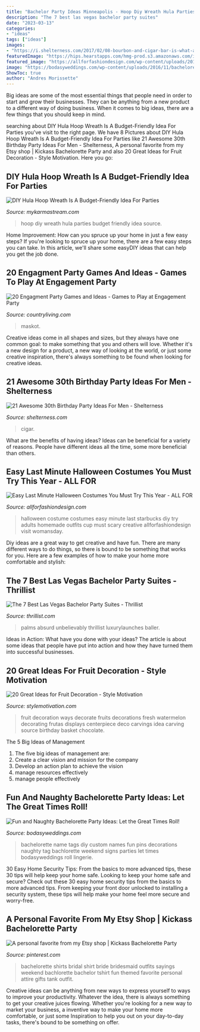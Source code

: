 ```yaml
---
title: "Bachelor Party Ideas Minneapolis - Hoop Diy Wreath Hula Parties Budget Friendly Idea Source"
description: "The 7 best las vegas bachelor party suites"
date: "2023-03-13"
categories:
- "ideas"
tags: ["ideas"]
images:
- "https://i.shelterness.com/2017/02/08-bourbon-and-cigar-bar-is-what-any-adult-guy-will-like.jpg"
featuredImage: "https://hips.hearstapps.com/hmg-prod.s3.amazonaws.com/images/engagement-party-games-1579819536.jpg?crop=0.670xw:1.00xh;0.290xw,0&amp;resize=640:*"
featured_image: "https://allforfashiondesign.com/wp-content/uploads/2018/10/starbucks-cup-halloween-costume-1531982698-600x900.jpg"
image: "https://bodasyweddings.com/wp-content/uploads/2016/11/bachelorette-party-name-tags.jpg"
ShowToc: true
author: "Andres Morissette"
---
```



Big ideas are some of the most essential things that people need in order to start and grow their businesses. They can be anything from a new product to a different way of doing business. When it comes to big ideas, there are a few things that you should keep in mind. 

	

		
searching about DIY Hula Hoop Wreath Is A Budget-Friendly Idea For Parties you've visit to the right page. We have 8 Pictures about DIY Hula Hoop Wreath Is A Budget-Friendly Idea For Parties like 21 Awesome 30th Birthday Party Ideas For Men - Shelterness, A personal favorite from my Etsy shop | Kickass Bachelorette Party and also 20 Great Ideas for Fruit Decoration - Style Motivation. Here you go:
		
    
## DIY Hula Hoop Wreath Is A Budget-Friendly Idea For Parties

<img loading=lazy src="https://mykarmastream.com/wp-content/uploads/2018/01/diy-hoola-hoop-wreath-.jpg" onerror="this.onerror=null;this.src='https://tse1.mm.bing.net/th?id=OIP.ccXLLWj7Nu_vjocJ8iaGvwHaLH&amp;pid=15.1';" alt="DIY Hula Hoop Wreath Is A Budget-Friendly Idea For Parties">

_Source: mykarmastream.com_

>hoop diy wreath hula parties budget friendly idea source. 

	

Home Improvement: How can you spruce up your home in just a few easy steps?
If you're looking to spruce up your home, there are a few easy steps you can take. In this article, we'll share some easyDIY ideas that can help you get the job done.

    
## 20 Engagment Party Games And Ideas - Games To Play At Engagement Party

<img loading=lazy src="https://hips.hearstapps.com/hmg-prod.s3.amazonaws.com/images/engagement-party-games-1579819536.jpg?crop=0.670xw:1.00xh;0.290xw,0&amp;resize=640:*" onerror="this.onerror=null;this.src='https://tse1.mm.bing.net/th?id=OIP.7z2txDesAHymO6qFM-05mAHaHX&amp;pid=15.1';" alt="20 Engagment Party Games and Ideas - Games to Play at Engagement Party">

_Source: countryliving.com_

>maskot. 

	

Creative ideas come in all shapes and sizes, but they always have one common goal: to make something that you and others will love. Whether it's a new design for a product, a new way of looking at the world, or just some creative inspiration, there's always something to be found when looking for creative ideas.

    
## 21 Awesome 30th Birthday Party Ideas For Men - Shelterness

<img loading=lazy src="https://i.shelterness.com/2017/02/08-bourbon-and-cigar-bar-is-what-any-adult-guy-will-like.jpg" onerror="this.onerror=null;this.src='https://tse4.mm.bing.net/th?id=OIP.AMKtt7G9v9DiqazY5RP2iwHaKx&amp;pid=15.1';" alt="21 Awesome 30th Birthday Party Ideas For Men - Shelterness">

_Source: shelterness.com_

>cigar. 

	

What are the benefits of having ideas?
Ideas can be beneficial for a variety of reasons. People have different ideas all the time, some more beneficial than others.

    
## Easy Last Minute Halloween Costumes You Must Try This Year - ALL FOR

<img loading=lazy src="https://allforfashiondesign.com/wp-content/uploads/2018/10/starbucks-cup-halloween-costume-1531982698-600x900.jpg" onerror="this.onerror=null;this.src='https://tse1.mm.bing.net/th?id=OIP.pRHmaNoF569y1zPVgeVLSQHaLH&amp;pid=15.1';" alt="Easy Last Minute Halloween Costumes You Must Try This Year - ALL FOR">

_Source: allforfashiondesign.com_

>halloween costume costumes easy minute last starbucks diy try adults homemade outfits cup must scary creative allforfashiondesign visit womansday. 

	

Diy ideas are a great way to get creative and have fun. There are many different ways to do things, so there is bound to be something that works for you. Here are a few examples of how to make your home more comfortable and stylish: 

    
## The 7 Best Las Vegas Bachelor Party Suites - Thrillist

<img loading=lazy src="https://assets3.thrillist.com/v1/image/880398/size/tmg-facebook_social.jpg" onerror="this.onerror=null;this.src='https://tse4.mm.bing.net/th?id=OIP.lIZYPE_TNQqMW1-VlBnUygHaEj&amp;pid=15.1';" alt="The 7 Best Las Vegas Bachelor Party Suites - Thrillist">

_Source: thrillist.com_

>palms absurd unbelievably thrillist luxurylaunches baller. 

	

Ideas in Action: What have you done with your ideas?
The article is about some ideas that people have put into action and how they have turned them into successful businesses.

    
## 20 Great Ideas For Fruit Decoration - Style Motivation

<img loading=lazy src="http://www.stylemotivation.com/wp-content/uploads/2013/07/Ideas-for-Fruit-decoration-12-620x826.jpg" onerror="this.onerror=null;this.src='https://tse4.mm.bing.net/th?id=OIP.xGqUThPWpcEkfnXrmUKKFQHaJ3&amp;pid=15.1';" alt="20 Great Ideas for Fruit Decoration - Style Motivation">

_Source: stylemotivation.com_

>fruit decoration ways decorate fruits decorations fresh watermelon decorating frutas displays centerpiece deco carvings idea carving source birthday basket chocolate. 

	

The 5 Big Ideas of Management
1. The five big ideas of management are: 
1. Create a clear vision and mission for the company 
2. Develop an action plan to achieve the vision 
3. manage resources effectively 
4. manage people effectively 

    
## Fun And Naughty Bachelorette Party Ideas: Let The Great Times Roll!

<img loading=lazy src="https://bodasyweddings.com/wp-content/uploads/2016/11/bachelorette-party-name-tags.jpg" onerror="this.onerror=null;this.src='https://tse3.mm.bing.net/th?id=OIP.fbTxFkGFUJt6sJ4rAJBv6QHaJ4&amp;pid=15.1';" alt="Fun and Naughty Bachelorette Party Ideas: Let the Great Times Roll!">

_Source: bodasyweddings.com_

>bachelorette name tags diy custom names fun pins decorations naughty tag bachlorette weekend signs parties let times bodasyweddings roll lingerie. 

	

30 Easy Home Security Tips: From the basics to more advanced tips, these 30 tips will help keep your home safe.
Looking to keep your home safe and secure? Check out these 30 easy home security tips from the basics to more advanced tips. From keeping your front door unlocked to installing a security system, these tips will help make your home feel more secure and worry-free.

    
## A Personal Favorite From My Etsy Shop | Kickass Bachelorette Party

<img loading=lazy src="https://i.pinimg.com/736x/bb/e0/ac/bbe0ac2ae549490918f10de77b759c54--bachelorette-party-shirts-bachelorette-weekend.jpg?b=t" onerror="this.onerror=null;this.src='https://tse4.mm.bing.net/th?id=OIP.Y92QdZRg-UcdHLGP_NSK3QHaJ3&amp;pid=15.1';" alt="A personal favorite from my Etsy shop | Kickass Bachelorette Party">

_Source: pinterest.com_

>bachelorette shirts bridal shirt bride bridesmaid outfits sayings weekend bachlorette bachelor tshirt fun themed favorite personal attire gifts tank outfit. 

	

Creative ideas can be anything from new ways to express yourself to ways to improve your productivity. Whatever the idea, there is always something to get your creative juices flowing. Whether you're looking for a new way to market your business, a inventive way to make your home more comfortable, or just some Inspiration to help you out on your day-to-day tasks, there's bound to be something on offer.

